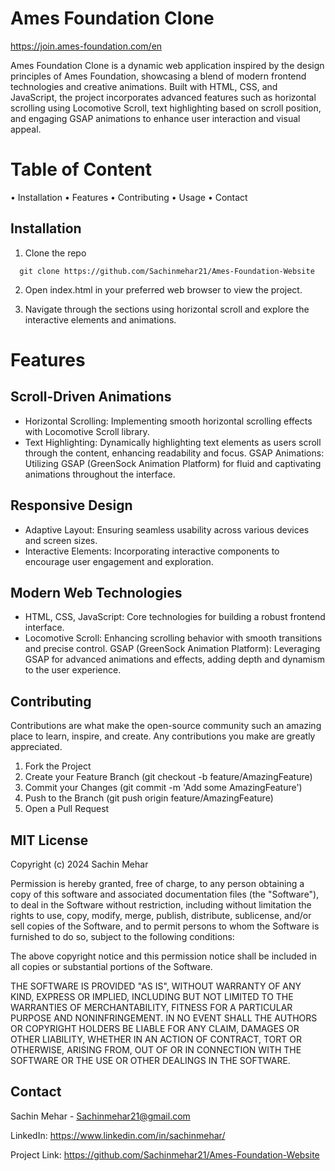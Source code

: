 # Ames Foundation Clone
https://join.ames-foundation.com/en

Ames Foundation Clone is a dynamic web application inspired by the design principles of Ames Foundation, showcasing a blend of modern frontend technologies and creative animations. Built with HTML, CSS, and JavaScript, the project incorporates advanced features such as horizontal scrolling using Locomotive Scroll, text highlighting based on scroll position, and engaging GSAP animations to enhance user interaction and visual appeal.


# Table of Content 
 
 • Installation
 • Features
 • Contributing
 • Usage
 • Contact

## Installation

1. Clone the repo

```
  git clone https://github.com/Sachinmehar21/Ames-Foundation-Website
```
2. Open index.html in your preferred web browser to view the project.

3. Navigate through the sections using horizontal scroll and explore the interactive elements and animations.

# Features
## Scroll-Driven Animations
- Horizontal Scrolling: Implementing smooth horizontal scrolling effects with Locomotive Scroll library.
- Text Highlighting: Dynamically highlighting text elements as users scroll through the content, enhancing readability and focus.
GSAP Animations: Utilizing GSAP (GreenSock Animation Platform) for fluid and captivating animations throughout the interface.
## Responsive Design
- Adaptive Layout: Ensuring seamless usability across various devices and screen sizes.
- Interactive Elements: Incorporating interactive components to encourage user engagement and exploration.
## Modern Web Technologies
- HTML, CSS, JavaScript: Core technologies for building a robust frontend interface.
- Locomotive Scroll: Enhancing scrolling behavior with smooth transitions and precise control.
GSAP (GreenSock Animation Platform): Leveraging GSAP for advanced animations and effects, adding depth and dynamism to the user experience.

## Contributing

Contributions are what make the open-source community such an amazing place to learn, inspire, and create. Any contributions you make are greatly appreciated.

1. Fork the Project
2. Create your Feature Branch (git checkout -b feature/AmazingFeature)
3. Commit your Changes (git commit -m 'Add some AmazingFeature')
4. Push to the Branch (git push origin feature/AmazingFeature)
5. Open a Pull Request
## MIT License

Copyright (c) 2024 Sachin Mehar

Permission is hereby granted, free of charge, to any person obtaining a copy
of this software and associated documentation files (the "Software"), to deal
in the Software without restriction, including without limitation the rights
to use, copy, modify, merge, publish, distribute, sublicense, and/or sell
copies of the Software, and to permit persons to whom the Software is
furnished to do so, subject to the following conditions:

The above copyright notice and this permission notice shall be included in all
copies or substantial portions of the Software.

THE SOFTWARE IS PROVIDED "AS IS", WITHOUT WARRANTY OF ANY KIND, EXPRESS OR
IMPLIED, INCLUDING BUT NOT LIMITED TO THE WARRANTIES OF MERCHANTABILITY,
FITNESS FOR A PARTICULAR PURPOSE AND NONINFRINGEMENT. IN NO EVENT SHALL THE
AUTHORS OR COPYRIGHT HOLDERS BE LIABLE FOR ANY CLAIM, DAMAGES OR OTHER
LIABILITY, WHETHER IN AN ACTION OF CONTRACT, TORT OR OTHERWISE, ARISING FROM,
OUT OF OR IN CONNECTION WITH THE SOFTWARE OR THE USE OR OTHER DEALINGS IN THE
SOFTWARE.


## Contact

Sachin Mehar - Sachinmehar21@gmail.com

LinkedIn: https://www.linkedin.com/in/sachinmehar/

Project Link: https://github.com/Sachinmehar21/Ames-Foundation-Website


